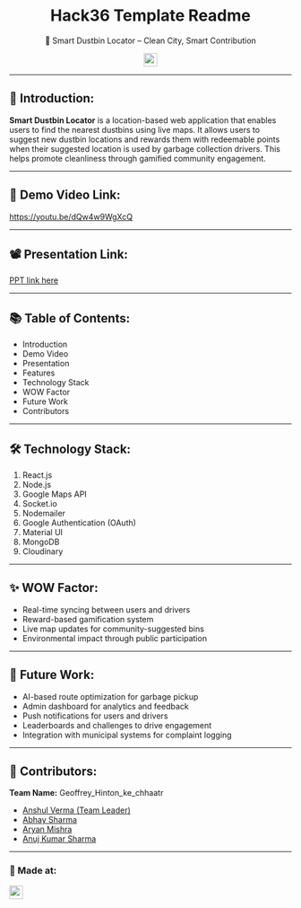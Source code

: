 <h1 align="center">Hack36 Template Readme</h1>
<p align="center">
  🚮 Smart Dustbin Locator – Clean City, Smart Contribution
</p>

<p align="center">
  <a href="https://hack36.com"> <img src="https://i.postimg.cc/FFwvfkGk/built-at-hack36.png" height=24px> </a>
</p>

---

## 🧾 Introduction:
**Smart Dustbin Locator** is a location-based web application that enables users to find the nearest dustbins using live maps. It allows users to suggest new dustbin locations and rewards them with redeemable points when their suggested location is used by garbage collection drivers. This helps promote cleanliness through gamified community engagement.

---

## 🎥 Demo Video Link:
<a href="https://youtu.be/dQw4w9WgXcQ">https://youtu.be/dQw4w9WgXcQ</a>

---

## 📽️ Presentation Link:
<a href="https://bit.ly/hack36_24_ppt">PPT link here</a>

---

## 📚 Table of Contents:
- Introduction  
- Demo Video  
- Presentation  
- Features  
- Technology Stack  
- WOW Factor  
- Future Work  
- Contributors  

---

## 🛠 Technology Stack:
1. React.js  
2. Node.js  
3. Google Maps API  
4. Socket.io  
5. Nodemailer  
6. Google Authentication (OAuth)  
7. Material UI  
8. MongoDB  
9. Cloudinary  

---

## ✨ WOW Factor:
- Real-time syncing between users and drivers  
- Reward-based gamification system  
- Live map updates for community-suggested bins  
- Environmental impact through public participation  

---

## 🔮 Future Work:
- AI-based route optimization for garbage pickup  
- Admin dashboard for analytics and feedback  
- Push notifications for users and drivers  
- Leaderboards and challenges to drive engagement  
- Integration with municipal systems for complaint logging  

---

## 👥 Contributors:

**Team Name:** Geoffrey_Hinton_ke_chhaatr

* [Anshul Verma (Team Leader)](https://github.com/)
* [Abhay Sharma](https://github.com/)
* [Aryan Mishra](https://github.com/)
* [Anuj Kumar Sharma](https://github.com/)

---

### 🏫 Made at:
<a href="https://hack36.com"> <img src="https://i.postimg.cc/FFwvfkGk/built-at-hack36.png" height=24px> </a>
